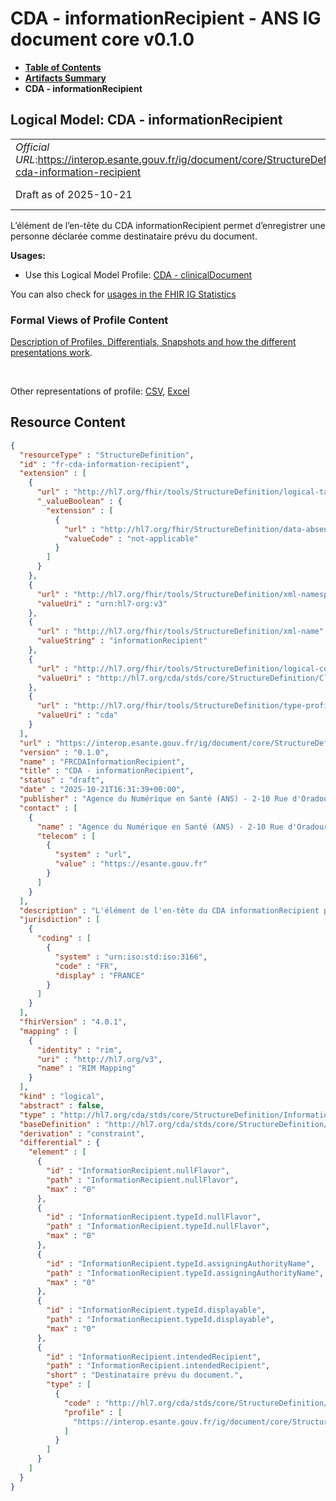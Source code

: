 # CDA - informationRecipient - ANS IG document core v0.1.0

* [**Table of Contents**](toc.md)
* [**Artifacts Summary**](artifacts.md)
* **CDA - informationRecipient**

## Logical Model: CDA - informationRecipient 

| | |
| :--- | :--- |
| *Official URL*:https://interop.esante.gouv.fr/ig/document/core/StructureDefinition/fr-cda-information-recipient | *Version*:0.1.0 |
| Draft as of 2025-10-21 | *Computable Name*:FRCDAInformationRecipient |

 
L’élément de l’en-tête du CDA informationRecipient permet d’enregistrer une personne déclarée comme destinataire prévu du document. 

**Usages:**

* Use this Logical Model Profile: [CDA - clinicalDocument](StructureDefinition-fr-cda-clinical-document.md)

You can also check for [usages in the FHIR IG Statistics](https://packages2.fhir.org/xig/ans.document.fr.core|current/StructureDefinition/fr-cda-information-recipient)

### Formal Views of Profile Content

 [Description of Profiles, Differentials, Snapshots and how the different presentations work](http://build.fhir.org/ig/FHIR/ig-guidance/readingIgs.html#structure-definitions). 

 

Other representations of profile: [CSV](StructureDefinition-fr-cda-information-recipient.csv), [Excel](StructureDefinition-fr-cda-information-recipient.xlsx) 



## Resource Content

```json
{
  "resourceType" : "StructureDefinition",
  "id" : "fr-cda-information-recipient",
  "extension" : [
    {
      "url" : "http://hl7.org/fhir/tools/StructureDefinition/logical-target",
      "_valueBoolean" : {
        "extension" : [
          {
            "url" : "http://hl7.org/fhir/StructureDefinition/data-absent-reason",
            "valueCode" : "not-applicable"
          }
        ]
      }
    },
    {
      "url" : "http://hl7.org/fhir/tools/StructureDefinition/xml-namespace",
      "valueUri" : "urn:hl7-org:v3"
    },
    {
      "url" : "http://hl7.org/fhir/tools/StructureDefinition/xml-name",
      "valueString" : "informationRecipient"
    },
    {
      "url" : "http://hl7.org/fhir/tools/StructureDefinition/logical-container",
      "valueUri" : "http://hl7.org/cda/stds/core/StructureDefinition/ClinicalDocument"
    },
    {
      "url" : "http://hl7.org/fhir/tools/StructureDefinition/type-profile-style",
      "valueUri" : "cda"
    }
  ],
  "url" : "https://interop.esante.gouv.fr/ig/document/core/StructureDefinition/fr-cda-information-recipient",
  "version" : "0.1.0",
  "name" : "FRCDAInformationRecipient",
  "title" : "CDA - informationRecipient",
  "status" : "draft",
  "date" : "2025-10-21T16:31:39+00:00",
  "publisher" : "Agence du Numérique en Santé (ANS) - 2-10 Rue d'Oradour-sur-Glane, 75015 Paris",
  "contact" : [
    {
      "name" : "Agence du Numérique en Santé (ANS) - 2-10 Rue d'Oradour-sur-Glane, 75015 Paris",
      "telecom" : [
        {
          "system" : "url",
          "value" : "https://esante.gouv.fr"
        }
      ]
    }
  ],
  "description" : "L'élément de l'en-tête du CDA informationRecipient permet d'enregistrer une personne déclarée comme destinataire prévu du document.",
  "jurisdiction" : [
    {
      "coding" : [
        {
          "system" : "urn:iso:std:iso:3166",
          "code" : "FR",
          "display" : "FRANCE"
        }
      ]
    }
  ],
  "fhirVersion" : "4.0.1",
  "mapping" : [
    {
      "identity" : "rim",
      "uri" : "http://hl7.org/v3",
      "name" : "RIM Mapping"
    }
  ],
  "kind" : "logical",
  "abstract" : false,
  "type" : "http://hl7.org/cda/stds/core/StructureDefinition/InformationRecipient",
  "baseDefinition" : "http://hl7.org/cda/stds/core/StructureDefinition/InformationRecipient",
  "derivation" : "constraint",
  "differential" : {
    "element" : [
      {
        "id" : "InformationRecipient.nullFlavor",
        "path" : "InformationRecipient.nullFlavor",
        "max" : "0"
      },
      {
        "id" : "InformationRecipient.typeId.nullFlavor",
        "path" : "InformationRecipient.typeId.nullFlavor",
        "max" : "0"
      },
      {
        "id" : "InformationRecipient.typeId.assigningAuthorityName",
        "path" : "InformationRecipient.typeId.assigningAuthorityName",
        "max" : "0"
      },
      {
        "id" : "InformationRecipient.typeId.displayable",
        "path" : "InformationRecipient.typeId.displayable",
        "max" : "0"
      },
      {
        "id" : "InformationRecipient.intendedRecipient",
        "path" : "InformationRecipient.intendedRecipient",
        "short" : "Destinataire prévu du document.",
        "type" : [
          {
            "code" : "http://hl7.org/cda/stds/core/StructureDefinition/IntendedRecipient",
            "profile" : [
              "https://interop.esante.gouv.fr/ig/document/core/StructureDefinition/fr-cda-intended-recipient"
            ]
          }
        ]
      }
    ]
  }
}

```
